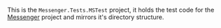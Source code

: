 
This is the `Messenger.Tests.MSTest` project, it holds the test code for the [Messenger](../Messenger/) project and mirrors it's directory structure.
